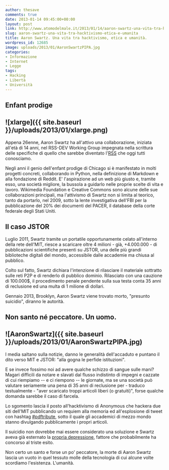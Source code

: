 ```yaml
---
author: thesave
comments: true
date: 2013-01-14 09:45:00+00:00
layout: post
link: http://www.atomodelmale.it/2013/01/14/aaron-swartz-una-vita-tra-hacktivismo-etica-e-umanita/
slug: aaron-swartz-una-vita-tra-hacktivismo-etica-e-umanita
title: Aaron Swartz. Una vita tra hacktivismo, etica e umanità.
wordpress_id: 12685
image: uploads/2013/01/AaronSwartzPIPA.jpg
categories:
- Informazione
- Internet
- Legge
tags:
- Hacking
- Libertà
- Università
---
```


## Enfant prodige

## ![xlarge]({{ site.baseurl }}/uploads/2013/01/xlarge.png)

Appena 26enne, Aaron Swartz ha all'attivo una collaborazione, iniziata all'età di 14 anni, nel RSS-DEV Working Group impegnata nella scrittura delle specifiche di quello che sarebbe diventato l'[RSS](http://en.wikipedia.org/wiki/RSS) che oggi tutti conosciamo.

Negli anni il genio dell'enfant prodige di Chicago si è manifestato in molti progetti concreti, collaborando in Python, nella definizione di Markdown e alla fondazione di Reddit. E' l'aspirazione ad un web più giusto e, tramite esso, una società migliore, la bussola a guidarlo nelle proprie scelte di vita e lavoro. Wikimedia Foundation e Creative Commons sono alcune delle sue collaborazioni principali, ma l'attivismo di Swartz non si limita al teorico, tanto da portarlo, nel 2009, sotto la lente investigativa dell'FBI per la pubblicazione del 20% dei documenti del PACER, il database della corte federale degli Stati Uniti.

## Il caso JSTOR

Luglio 2011, Swartz tramite un portatile opportunamente celato all'interno della rete dell'MIT, riesce a scaricare oltre 4 milioni - già, +4.000.000 - di pubblicazioni scientifiche presenti su JSTOR, una delle più grandi biblioteche digitali del mondo, accessibile dalle accademie ma chiusa al pubblico.

Colto sul fatto, Swartz dichiara l'intenzione di rilasciare il materiale sottratto sulle reti P2P e di renderlo di pubblico dominio. Rilasciato con una cauzione di 100.000$, il procedimento penale pendente sulla sua testa conta 35 anni di reclusione ed una multa di 1 milione di dollari.

Gennaio 2013, Brooklyn, Aaron Swartz viene trovato morto, "presunto suicidio", diranno le autorità.

## Non santo né peccatore. Un uomo.

## ![AaronSwartz]({{ site.baseurl }}/uploads/2013/01/AaronSwartzPIPA.jpg)

I media saltano sulla notizie, danno le generalità dell'accaduto e puntano il dito verso MIT e JSTOR: "alla gogna le perfide istituzioni".

E se invece fossimo noi ad avere qualche schizzo di sangue sulle mani? Magari difficili da notare e slavati dal flusso indistinto di impegni e cazzate di cui riempiamo -- e ci riempono -- le giornate, ma se una società può valutare seriamente una pena di 35 anni di reclusione per - traduco testualmente - "aver scaricato troppi articoli liberi (o gratuiti)", forse qualche domanda sarebbe il caso di farcela.

Lo sgomento lascia il posto all'hacktivismo di Anonymous che hackera due siti dell'MIT pubblicando un requiem alla memoria ed all'esplosione di tweet con hashtag [#pdftribute](https://twitter.com/search?q=%23pdftribute&src=typd), sotto il quale gli accademici di mezzo mondo stanno divulgando pubblicamente i propri articoli.

Il suicidio non dovrebbe mai essere considerato una soluzione e Swartz aveva già esternato la [propria depressione](http://www.aaronsw.com/weblog/verysick), fattore che probabilmente ha concorso al triste esito.

Non certo un santo e forse un po' peccatore, la morte di Aaron Swartz lascia un vuoto in quel tessuto molle della tecnologia di cui alcune volte scordiamo l'esistenza. L'umanità.
